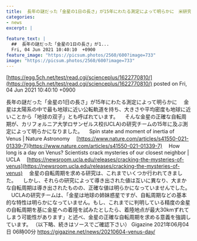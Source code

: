 ```yaml
---
title:  長年の謎だった「金星の1日の長さ」が15年にわたる測定によって明らかに　米研究  
categories:
- news
excerpt: |
  
feature_text: |
  ##  長年の謎だった「金星の1日の長さ」が1...
  Fri, 04 Jun 2021 10:40:10  +0900
feature_image: "https://picsum.photos/2560/600?image=733"
image: "https://picsum.photos/2560/600?image=733"
---
```


[https://egg.5ch.net/test/read.cgi/scienceplus/1622770810/](https://egg.5ch.net/test/read.cgi/scienceplus/1622770810/)
posted on Fri, 04 Jun 2021 10:40:10  +0900

<!--more-->

長年の謎だった「金星の1日の長さ」が15年にわたる測定によって明らかに 　金星は太陽系の中で最も地球に近い公転軌道を持ち、大きさや平均密度も地球に近いことから「地球の双子」とも呼ばれています。 　そんな金星の正確な自転周期が、カリフォルニア大学ロサンゼルス校(UCLA)の研究チームの15年に及ぶ測定によって明らかになりました。 　Spin state and moment of inertia of Venus | Nature Astronomy 　[https://www.nature.com/articles/s41550-021-01339-7](https://www.nature.com/articles/s41550-021-01339-7) 　How long is a day on Venus? Scientists crack mysteries of our closest neighbor | UCLA 　[https://newsroom.ucla.edu/releases/cracking-the-mysteries-of-venus](https://newsroom.ucla.edu/releases/cracking-the-mysteries-of-venus) 　金星の自転周期を求める研究は、これまでいくつか行われてきました。 　しかし、それらの研究によって導き出された値は互いに異なり、大まかな自転周期は導き出されたものの、正確な値は明らかになっていませんでした。 　UCLAの研究チームは、「金星は地球の姉妹惑星ですが、自転周期などの基本的な特性は明らかになっていません。もし、これまでに判明している精度の金星の自転周期を基に金星への着陸を試みたとしたら、着陸地点が最大30kmずれてしまう可能性があります」と述べ、金星の正確な自転周期を求める意義を強調しています。 （以下略、続きはソースでご確認下さい） Gigazine 2021年06月04日 06時00分 https://gigazine.net/news/20210604-venus-day/
